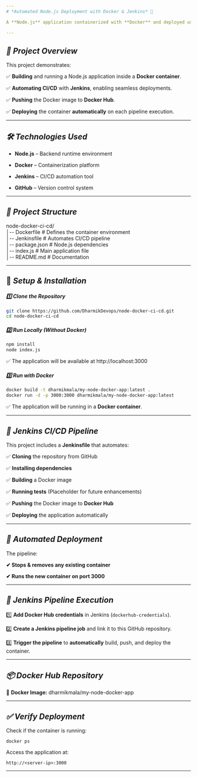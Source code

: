 ```yaml
---
# *Automated Node.js Deployment with Docker & Jenkins* 🚀

A **Node.js** application containerized with **Docker** and deployed using a **Jenkins CI/CD pipeline** for **automated deployment**.

---
```


## *📌 Project Overview*

This project demonstrates:

✅ **Building** and running a Node.js application inside a **Docker container**.

✅ **Automating CI/CD** with **Jenkins**, enabling seamless deployments.

✅ **Pushing** the Docker image to **Docker Hub**.

✅ **Deploying** the container **automatically** on each pipeline execution.

---


## *🛠 Technologies Used*

- **Node.js** – Backend runtime environment

- **Docker** – Containerization platform

- **Jenkins** – CI/CD automation tool

- **GitHub** – Version control system

---

## *📂 Project Structure*

node-docker-ci-cd/ <br>
│-- Dockerfile       # Defines the container environment <br>
│-- Jenkinsfile      # Automates CI/CD pipeline <br>
│-- package.json     # Node.js dependencies <br>
│-- index.js         # Main application file <br>
│-- README.md        # Documentation <br>

---

## 🚀 *Setup & Installation*

#### *1️⃣ Clone the Repository*
```sh
git clone https://github.com/DharmikDevops/node-docker-ci-cd.git
cd node-docker-ci-cd
```

#### *2️⃣ Run Locally (Without Docker)*
```sh
npm install
node index.js
```

✅ The application will be available at http://localhost:3000

#### *3️⃣ Run with Docker*
```sh
docker build -t dharmikmala/my-node-docker-app:latest .
docker run -d -p 3000:3000 dharmikmala/my-node-docker-app:latest
```

✅ The application will be running in a **Docker container**.

---

## *🤖 Jenkins CI/CD Pipeline*

This project includes a **Jenkinsfile** that automates:

✅ **Cloning** the repository from GitHub

✅ **Installing dependencies**

✅ **Building** a Docker image

✅ **Running tests** (Placeholder for future enhancements)

✅ **Pushing** the Docker image to **Docker Hub**

✅ **Deploying** the application automatically

---

## *🔄 Automated Deployment*

The pipeline:

**✔ Stops & removes any existing container**

**✔ Runs the new container on port 3000**


---

## *🔧 Jenkins Pipeline Execution*

1️⃣ **Add Docker Hub credentials** in Jenkins (`dockerhub-credentials`).

2️⃣ **Create a Jenkins pipeline job** and link it to this GitHub repository.

3️⃣ **Trigger the pipeline** to **automatically** build, push, and deploy the container.


---

## *📦 Docker Hub Repository*

🔹 **Docker Image:** dharmikmala/my-node-docker-app


---

## *✅ Verify Deployment*

Check if the container is running:
```
docker ps
```

Access the application at:
```
http://<server-ip>:3000
```

---

